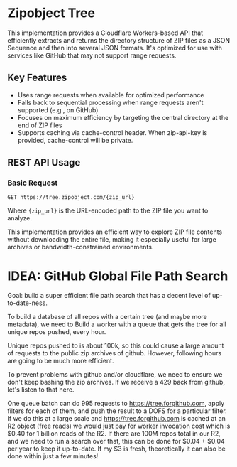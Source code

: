 # Zipobject Tree

This implementation provides a Cloudflare Workers-based API that efficiently extracts and returns the directory structure of ZIP files as a JSON Sequence and then into several JSON formats. It's optimized for use with services like GitHub that may not support range requests.

## Key Features

- Uses range requests when available for optimized performance
- Falls back to sequential processing when range requests aren't supported (e.g., on GitHub)
- Focuses on maximum efficiency by targeting the central directory at the end of ZIP files
- Supports caching via cache-control header. When zip-api-key is provided, cache-control will be private.

## REST API Usage

### Basic Request

```
GET https://tree.zipobject.com/{zip_url}
```

Where `{zip_url}` is the URL-encoded path to the ZIP file you want to analyze.

This implementation provides an efficient way to explore ZIP file contents without downloading the entire file, making it especially useful for large archives or bandwidth-constrained environments.

# IDEA: GitHub Global File Path Search

Goal: build a super efficient file path search that has a decent level of up-to-date-ness.

To build a database of all repos with a certain tree (and maybe more metadata), we need to Build a worker with a queue that gets the tree for all unique repos pushed, every hour.

Unique repos pushed to is about 100k, so this could cause a large amount of requests to the public zip archives of github. However, following hours are going to be much more efficient.

To prevent problems with github and/or cloudflare, we need to ensure we don't keep bashing the zip archives. If we receive a 429 back from github, let's listen to that here.

One queue batch can do 995 requests to https://tree.forgithub.com, apply filters for each of them, and push the result to a DOFS for a particular filter. If we do this at a large scale and https://tree.forgithub.com is cached at an R2 object (free reads) we would just pay for worker invocation cost which is $0.40 for 1 billion reads of the R2. If there are 100M repos total in our R2, and we need to run a search over that, this can be done for $0.04 + $0.04 per year to keep it up-to-date. If my S3 is fresh, theoretically it can also be done within just a few minutes!
